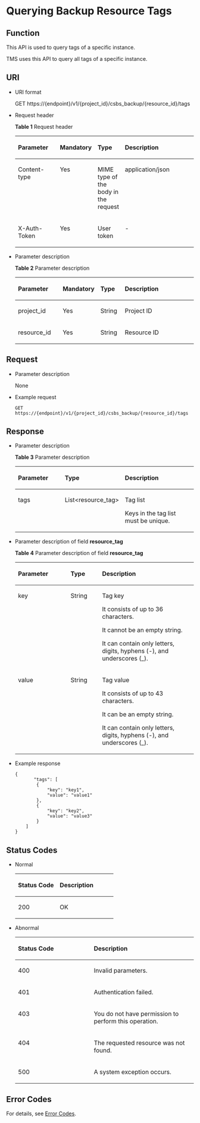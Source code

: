 # Querying Backup Resource Tags<a name="EN-US_TOPIC_0098635090"></a>

## Function<a name="section27585226"></a>

This API is used to query tags of a specific instance.

TMS uses this API to query all tags of a specific instance.

## URI<a name="section46940446"></a>

-   URI format

    GET https://\{endpoint\}/v1/\{project\_id\}/csbs\_backup/\{resource\_id\}/tags

-   Request header

    **Table  1**  Request header

    <a name="table43153461"></a>
    <table><thead align="left"><tr id="row36921673"><th class="cellrowborder" valign="top" width="25%" id="mcps1.2.5.1.1"><p id="p209623317216"><a name="p209623317216"></a><a name="p209623317216"></a>Parameter</p>
    </th>
    <th class="cellrowborder" valign="top" width="16%" id="mcps1.2.5.1.2"><p id="p15962193221"><a name="p15962193221"></a><a name="p15962193221"></a>Mandatory</p>
    </th>
    <th class="cellrowborder" valign="top" width="13%" id="mcps1.2.5.1.3"><p id="p99783315213"><a name="p99783315213"></a><a name="p99783315213"></a>Type</p>
    </th>
    <th class="cellrowborder" valign="top" width="46%" id="mcps1.2.5.1.4"><p id="p6978835213"><a name="p6978835213"></a><a name="p6978835213"></a>Description</p>
    </th>
    </tr>
    </thead>
    <tbody><tr id="row5888712"><td class="cellrowborder" valign="top" width="25%" headers="mcps1.2.5.1.1 "><p id="p7223683"><a name="p7223683"></a><a name="p7223683"></a>Content-type</p>
    </td>
    <td class="cellrowborder" valign="top" width="16%" headers="mcps1.2.5.1.2 "><p id="p11602195813417"><a name="p11602195813417"></a><a name="p11602195813417"></a>Yes</p>
    </td>
    <td class="cellrowborder" valign="top" width="13%" headers="mcps1.2.5.1.3 "><p id="p48247463"><a name="p48247463"></a><a name="p48247463"></a>MIME type of the body in the request</p>
    </td>
    <td class="cellrowborder" valign="top" width="46%" headers="mcps1.2.5.1.4 "><p id="p66202439"><a name="p66202439"></a><a name="p66202439"></a>application/json</p>
    </td>
    </tr>
    <tr id="row58951042"><td class="cellrowborder" valign="top" width="25%" headers="mcps1.2.5.1.1 "><p id="p10305078"><a name="p10305078"></a><a name="p10305078"></a>X-Auth-Token</p>
    </td>
    <td class="cellrowborder" valign="top" width="16%" headers="mcps1.2.5.1.2 "><p id="p176017582416"><a name="p176017582416"></a><a name="p176017582416"></a>Yes</p>
    </td>
    <td class="cellrowborder" valign="top" width="13%" headers="mcps1.2.5.1.3 "><p id="p29404983"><a name="p29404983"></a><a name="p29404983"></a>User token</p>
    </td>
    <td class="cellrowborder" valign="top" width="46%" headers="mcps1.2.5.1.4 "><p id="p55218749"><a name="p55218749"></a><a name="p55218749"></a>-</p>
    </td>
    </tr>
    </tbody>
    </table>


-   Parameter description

    **Table  2**  Parameter description

    <a name="table60695180"></a>
    <table><thead align="left"><tr id="row17600446"><th class="cellrowborder" valign="top" width="26%" id="mcps1.2.5.1.1"><p id="p1182916596221"><a name="p1182916596221"></a><a name="p1182916596221"></a>Parameter</p>
    </th>
    <th class="cellrowborder" valign="top" width="14.000000000000002%" id="mcps1.2.5.1.2"><p id="p1282965922217"><a name="p1282965922217"></a><a name="p1282965922217"></a>Mandatory</p>
    </th>
    <th class="cellrowborder" valign="top" width="14.000000000000002%" id="mcps1.2.5.1.3"><p id="p4829165962220"><a name="p4829165962220"></a><a name="p4829165962220"></a>Type</p>
    </th>
    <th class="cellrowborder" valign="top" width="46%" id="mcps1.2.5.1.4"><p id="p1382965916225"><a name="p1382965916225"></a><a name="p1382965916225"></a>Description</p>
    </th>
    </tr>
    </thead>
    <tbody><tr id="row23907896"><td class="cellrowborder" valign="top" width="26%" headers="mcps1.2.5.1.1 "><p id="p57491423"><a name="p57491423"></a><a name="p57491423"></a>project_id</p>
    </td>
    <td class="cellrowborder" valign="top" width="14.000000000000002%" headers="mcps1.2.5.1.2 "><p id="p26293678"><a name="p26293678"></a><a name="p26293678"></a>Yes</p>
    </td>
    <td class="cellrowborder" valign="top" width="14.000000000000002%" headers="mcps1.2.5.1.3 "><p id="p49413198"><a name="p49413198"></a><a name="p49413198"></a>String</p>
    </td>
    <td class="cellrowborder" valign="top" width="46%" headers="mcps1.2.5.1.4 "><p id="p65779720"><a name="p65779720"></a><a name="p65779720"></a>Project ID</p>
    </td>
    </tr>
    <tr id="row32248040"><td class="cellrowborder" valign="top" width="26%" headers="mcps1.2.5.1.1 "><p id="p61954460"><a name="p61954460"></a><a name="p61954460"></a>resource_id</p>
    </td>
    <td class="cellrowborder" valign="top" width="14.000000000000002%" headers="mcps1.2.5.1.2 "><p id="p52255327"><a name="p52255327"></a><a name="p52255327"></a>Yes</p>
    </td>
    <td class="cellrowborder" valign="top" width="14.000000000000002%" headers="mcps1.2.5.1.3 "><p id="p4823132"><a name="p4823132"></a><a name="p4823132"></a>String</p>
    </td>
    <td class="cellrowborder" valign="top" width="46%" headers="mcps1.2.5.1.4 "><p id="p55129401"><a name="p55129401"></a><a name="p55129401"></a>Resource ID</p>
    </td>
    </tr>
    </tbody>
    </table>


## Request<a name="section19810832"></a>

-   Parameter description

    None


-   Example request

    ```
    GET https://{endpoint}/v1/{project_id}/csbs_backup/{resource_id}/tags
    ```


## Response<a name="section44079761"></a>

-   Parameter description

    **Table  3**  Parameter description

    <a name="table38104721"></a>
    <table><thead align="left"><tr id="row42994491"><th class="cellrowborder" valign="top" width="30.23%" id="mcps1.2.4.1.1"><p id="p1065802122318"><a name="p1065802122318"></a><a name="p1065802122318"></a>Parameter</p>
    </th>
    <th class="cellrowborder" valign="top" width="17.44%" id="mcps1.2.4.1.2"><p id="p1867313282314"><a name="p1867313282314"></a><a name="p1867313282314"></a>Type</p>
    </th>
    <th class="cellrowborder" valign="top" width="52.33%" id="mcps1.2.4.1.3"><p id="p186733215238"><a name="p186733215238"></a><a name="p186733215238"></a>Description</p>
    </th>
    </tr>
    </thead>
    <tbody><tr id="row26228182"><td class="cellrowborder" valign="top" width="30.23%" headers="mcps1.2.4.1.1 "><p id="p44108002"><a name="p44108002"></a><a name="p44108002"></a>tags</p>
    </td>
    <td class="cellrowborder" valign="top" width="17.44%" headers="mcps1.2.4.1.2 "><p id="p15978406"><a name="p15978406"></a><a name="p15978406"></a>List&lt;resource_tag&gt;</p>
    </td>
    <td class="cellrowborder" valign="top" width="52.33%" headers="mcps1.2.4.1.3 "><p id="p19182539"><a name="p19182539"></a><a name="p19182539"></a>Tag list</p>
    <p id="p8594239348"><a name="p8594239348"></a><a name="p8594239348"></a>Keys in the tag list must be unique.</p>
    </td>
    </tr>
    </tbody>
    </table>

-   Parameter description of field  **resource\_tag**

    **Table  4**  Parameter description of field  **resource\_tag**

    <a name="table10281849"></a>
    <table><thead align="left"><tr id="row58282180"><th class="cellrowborder" valign="top" width="29.409999999999997%" id="mcps1.2.4.1.1"><p id="p1447011814232"><a name="p1447011814232"></a><a name="p1447011814232"></a>Parameter</p>
    </th>
    <th class="cellrowborder" valign="top" width="17.65%" id="mcps1.2.4.1.2"><p id="p64701185231"><a name="p64701185231"></a><a name="p64701185231"></a>Type</p>
    </th>
    <th class="cellrowborder" valign="top" width="52.94%" id="mcps1.2.4.1.3"><p id="p17470138152311"><a name="p17470138152311"></a><a name="p17470138152311"></a>Description</p>
    </th>
    </tr>
    </thead>
    <tbody><tr id="row65272389"><td class="cellrowborder" valign="top" width="29.409999999999997%" headers="mcps1.2.4.1.1 "><p id="p52572118"><a name="p52572118"></a><a name="p52572118"></a>key</p>
    </td>
    <td class="cellrowborder" valign="top" width="17.65%" headers="mcps1.2.4.1.2 "><p id="p30483160"><a name="p30483160"></a><a name="p30483160"></a>String</p>
    </td>
    <td class="cellrowborder" valign="top" width="52.94%" headers="mcps1.2.4.1.3 "><p id="p13925135105714"><a name="p13925135105714"></a><a name="p13925135105714"></a>Tag key</p>
    <p id="p7327206587"><a name="p7327206587"></a><a name="p7327206587"></a>It consists of up to 36 characters.</p>
    <p id="p145821075819"><a name="p145821075819"></a><a name="p145821075819"></a>It cannot be an empty string.</p>
    <p id="p14766132412516"><a name="p14766132412516"></a><a name="p14766132412516"></a>It can contain only letters, digits, hyphens (-), and underscores (_).</p>
    </td>
    </tr>
    <tr id="row9189896"><td class="cellrowborder" valign="top" width="29.409999999999997%" headers="mcps1.2.4.1.1 "><p id="p6184122"><a name="p6184122"></a><a name="p6184122"></a>value</p>
    </td>
    <td class="cellrowborder" valign="top" width="17.65%" headers="mcps1.2.4.1.2 "><p id="p31151897"><a name="p31151897"></a><a name="p31151897"></a>String</p>
    </td>
    <td class="cellrowborder" valign="top" width="52.94%" headers="mcps1.2.4.1.3 "><p id="p1966153512589"><a name="p1966153512589"></a><a name="p1966153512589"></a>Tag value</p>
    <p id="p8808725135910"><a name="p8808725135910"></a><a name="p8808725135910"></a>It consists of up to 43 characters.</p>
    <p id="p919321595"><a name="p919321595"></a><a name="p919321595"></a>It can be an empty string.</p>
    <p id="p151956616313"><a name="p151956616313"></a><a name="p151956616313"></a>It can contain only letters, digits, hyphens (-), and underscores (_).</p>
    </td>
    </tr>
    </tbody>
    </table>

-   Example response

    ```
    {
           "tags": [
            {
                "key": "key1",
                "value": "value1"
            },
            {
                "key": "key2",
                "value": "value3"
            }
        ]
    }
    ```


## Status Codes<a name="section61173530"></a>

-   Normal

    <a name="table46245271"></a>
    <table><thead align="left"><tr id="row10252817"><th class="cellrowborder" valign="top" width="42.42%" id="mcps1.1.3.1.1"><p id="p25171847"><a name="p25171847"></a><a name="p25171847"></a>Status Code</p>
    </th>
    <th class="cellrowborder" valign="top" width="57.58%" id="mcps1.1.3.1.2"><p id="p25653697"><a name="p25653697"></a><a name="p25653697"></a>Description</p>
    </th>
    </tr>
    </thead>
    <tbody><tr id="row64683559"><td class="cellrowborder" valign="top" width="42.42%" headers="mcps1.1.3.1.1 "><p id="p4876963"><a name="p4876963"></a><a name="p4876963"></a>200</p>
    </td>
    <td class="cellrowborder" valign="top" width="57.58%" headers="mcps1.1.3.1.2 "><p id="p59489690"><a name="p59489690"></a><a name="p59489690"></a>OK</p>
    </td>
    </tr>
    </tbody>
    </table>

-   Abnormal

    <a name="table53935606"></a>
    <table><thead align="left"><tr id="row58293474"><th class="cellrowborder" valign="top" width="42.42%" id="mcps1.1.3.1.1"><p id="p24150953"><a name="p24150953"></a><a name="p24150953"></a>Status Code</p>
    </th>
    <th class="cellrowborder" valign="top" width="57.58%" id="mcps1.1.3.1.2"><p id="p10070168"><a name="p10070168"></a><a name="p10070168"></a>Description</p>
    </th>
    </tr>
    </thead>
    <tbody><tr id="row10377304"><td class="cellrowborder" valign="top" width="42.42%" headers="mcps1.1.3.1.1 "><p id="p35255313"><a name="p35255313"></a><a name="p35255313"></a>400</p>
    </td>
    <td class="cellrowborder" valign="top" width="57.58%" headers="mcps1.1.3.1.2 "><p id="p37108074"><a name="p37108074"></a><a name="p37108074"></a>Invalid parameters.</p>
    </td>
    </tr>
    <tr id="row65537210"><td class="cellrowborder" valign="top" width="42.42%" headers="mcps1.1.3.1.1 "><p id="p6913766"><a name="p6913766"></a><a name="p6913766"></a>401</p>
    </td>
    <td class="cellrowborder" valign="top" width="57.58%" headers="mcps1.1.3.1.2 "><p id="p23144199"><a name="p23144199"></a><a name="p23144199"></a>Authentication failed.</p>
    </td>
    </tr>
    <tr id="row6971207"><td class="cellrowborder" valign="top" width="42.42%" headers="mcps1.1.3.1.1 "><p id="p27796914"><a name="p27796914"></a><a name="p27796914"></a>403</p>
    </td>
    <td class="cellrowborder" valign="top" width="57.58%" headers="mcps1.1.3.1.2 "><p id="p36957574"><a name="p36957574"></a><a name="p36957574"></a>You do not have permission to perform this operation.</p>
    </td>
    </tr>
    <tr id="row64182710"><td class="cellrowborder" valign="top" width="42.42%" headers="mcps1.1.3.1.1 "><p id="p31417017"><a name="p31417017"></a><a name="p31417017"></a>404</p>
    </td>
    <td class="cellrowborder" valign="top" width="57.58%" headers="mcps1.1.3.1.2 "><p id="p61750457"><a name="p61750457"></a><a name="p61750457"></a>The requested resource was not found.</p>
    </td>
    </tr>
    <tr id="row18883203"><td class="cellrowborder" valign="top" width="42.42%" headers="mcps1.1.3.1.1 "><p id="p53144456"><a name="p53144456"></a><a name="p53144456"></a>500</p>
    </td>
    <td class="cellrowborder" valign="top" width="57.58%" headers="mcps1.1.3.1.2 "><p id="p9733694"><a name="p9733694"></a><a name="p9733694"></a>A system exception occurs.</p>
    </td>
    </tr>
    </tbody>
    </table>


## Error Codes<a name="section61541938486"></a>

For details, see  [Error Codes](error-codes.md).


